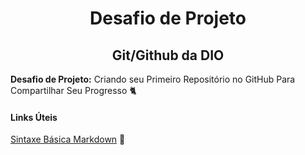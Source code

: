 <h1 align="center">Desafio de Projeto</h1>

<h2 align="center">Git/Github da DIO </h2>



**Desafio de Projeto:**  Criando seu Primeiro Repositório no GitHub Para Compartilhar Seu Progresso :cat2:



#### Links Úteis

[Sintaxe Básica Markdown](https://www.markdownguide.org/basic-syntax/) :open_book:
